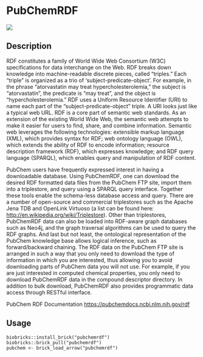 # PubChemRDF

<a href="https://github.com/biobricks-ai/PubChemRDF/actions"><img src="https://github.com/biobricks-ai/PubChemRDF/actions/workflows/bricktools-check.yaml/badge.svg?branch=main"/></a>

## Description

RDF constitutes a family of World Wide Web Consortium (W3C) specifications for data interchange on the Web. RDF breaks down knowledge into machine-readable discrete pieces, called “triples.” Each “triple” is organized as a trio of ‘subject-predicate-object’. For example, in the phrase “atorvastatin may treat hypercholesterolemia,” the subject is “atorvastatin”, the predicate is “may treat”, and the object is “hypercholesterolemia.” RDF uses a Uniform Resource Identifier (URI) to name each part of the “subject-predicate-object” triple. A URI looks just like a typical web URL. RDF is a core part of semantic web standards. As an extension of the existing World Wide Web, the semantic web attempts to make it easier for users to find, share, and combine information. Semantic web leverages the following technologies: extensible markup language (XML), which provides syntax for RDF; web ontology language (OWL), which extends the ability of RDF to encode information; resource description framework (RDF), which expresses knowledge; and RDF query language (SPARQL), which enables query and manipulation of RDF content.

PubChem users have frequently expressed interest in having a downloadable database. Using PubChemRDF, one can download the desired RDF formatted data files from the PubChem FTP site, import them into a triplestore, and query using a SPARQL query interface. Together these tools enable the schema-less database access and query. There are a number of open-source and commercial triplestores such as the Apache Jena TDB and OpenLink Virtuoso (a list can be found here: http://en.wikipedia.org/wiki/Triplestore). Other than triplestores, PubChemRDF data can also be loaded into RDF-aware graph databases such as Neo4j, and the graph traversal algorithms can be used to query the RDF graphs. And last but not least, the ontological representation of the PubChem knowledge base allows logical inference, such as forward/backward chaining. The RDF data on the PubChem FTP site is arranged in such a way that you only need to download the type of information in which you are interested, thus allowing you to avoid downloading parts of PubChem data you will not use. For example, if you are just interested in computed chemical properties, you only need to download PubChemRDF data in the compound descriptor directory. In addition to bulk download, PubChemRDF also provides programmatic data access through RESTful interface.

PubChem RDF Documentation
https://pubchemdocs.ncbi.nlm.nih.gov/rdf


## Usage
```{R}
biobricks::install_brick("pubchemrdf")
biobricks::brick_pull("pubchemrdf")
pubchem <- brick_load_arrow("pubchemrdf")
```
